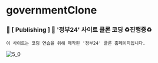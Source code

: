 # governmentClone
### 🔮 [ Publishing ] 🔮 '정부24' 사이트 클론 코딩 ♻️진행중♻️
    이 사이트는 코딩 연습을 위해 제작된 '정부24' 클론 홈페이지입니다.

![5_0](https://user-images.githubusercontent.com/99719878/220039884-670550cf-811d-44e8-81a5-31b6c1126292.jpg)

